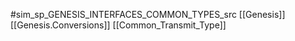 #sim_sp_GENESIS_INTERFACES_COMMON_TYPES_src
[[Genesis]]
[[Genesis.Conversions]]
[[Common_Transmit_Type]]
